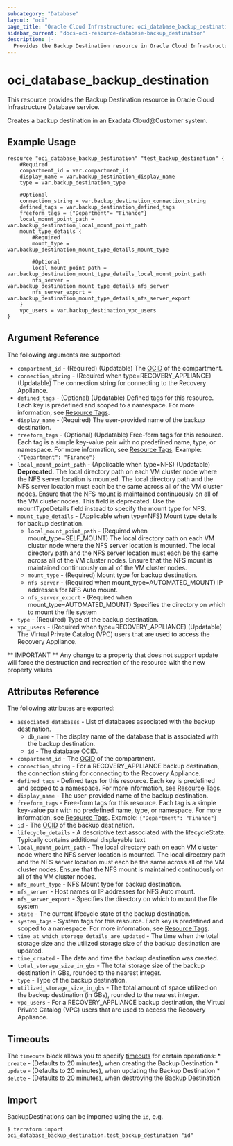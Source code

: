 ```yaml
---
subcategory: "Database"
layout: "oci"
page_title: "Oracle Cloud Infrastructure: oci_database_backup_destination"
sidebar_current: "docs-oci-resource-database-backup_destination"
description: |-
  Provides the Backup Destination resource in Oracle Cloud Infrastructure Database service
---
```


# oci_database_backup_destination
This resource provides the Backup Destination resource in Oracle Cloud Infrastructure Database service.

Creates a backup destination in an Exadata Cloud@Customer system.


## Example Usage

```hcl
resource "oci_database_backup_destination" "test_backup_destination" {
	#Required
	compartment_id = var.compartment_id
	display_name = var.backup_destination_display_name
	type = var.backup_destination_type

	#Optional
	connection_string = var.backup_destination_connection_string
	defined_tags = var.backup_destination_defined_tags
	freeform_tags = {"Department"= "Finance"}
	local_mount_point_path = var.backup_destination_local_mount_point_path
	mount_type_details {
		#Required
		mount_type = var.backup_destination_mount_type_details_mount_type

		#Optional
		local_mount_point_path = var.backup_destination_mount_type_details_local_mount_point_path
		nfs_server = var.backup_destination_mount_type_details_nfs_server
		nfs_server_export = var.backup_destination_mount_type_details_nfs_server_export
	}
	vpc_users = var.backup_destination_vpc_users
}
```

## Argument Reference

The following arguments are supported:

* `compartment_id` - (Required) (Updatable) The [OCID](https://docs.cloud.oracle.com/iaas/Content/General/Concepts/identifiers.htm) of the compartment.
* `connection_string` - (Required when type=RECOVERY_APPLIANCE) (Updatable) The connection string for connecting to the Recovery Appliance.
* `defined_tags` - (Optional) (Updatable) Defined tags for this resource. Each key is predefined and scoped to a namespace. For more information, see [Resource Tags](https://docs.cloud.oracle.com/iaas/Content/General/Concepts/resourcetags.htm). 
* `display_name` - (Required) The user-provided name of the backup destination.
* `freeform_tags` - (Optional) (Updatable) Free-form tags for this resource. Each tag is a simple key-value pair with no predefined name, type, or namespace. For more information, see [Resource Tags](https://docs.cloud.oracle.com/iaas/Content/General/Concepts/resourcetags.htm).  Example: `{"Department": "Finance"}` 
* `local_mount_point_path` - (Applicable when type=NFS) (Updatable) **Deprecated.** The local directory path on each VM cluster node where the NFS server location is mounted. The local directory path and the NFS server location must each be the same across all of the VM cluster nodes. Ensure that the NFS mount is maintained continuously on all of the VM cluster nodes. This field is deprecated. Use the mountTypeDetails field instead to specify the mount type for NFS. 
* `mount_type_details` - (Applicable when type=NFS) Mount type details for backup destination.
	* `local_mount_point_path` - (Required when mount_type=SELF_MOUNT) The local directory path on each VM cluster node where the NFS server location is mounted. The local directory path and the NFS server location must each be the same across all of the VM cluster nodes. Ensure that the NFS mount is maintained continuously on all of the VM cluster nodes. 
	* `mount_type` - (Required) Mount type for backup destination.
	* `nfs_server` - (Required when mount_type=AUTOMATED_MOUNT) IP addresses for NFS Auto mount.
	* `nfs_server_export` - (Required when mount_type=AUTOMATED_MOUNT) Specifies the directory on which to mount the file system
* `type` - (Required) Type of the backup destination.
* `vpc_users` - (Required when type=RECOVERY_APPLIANCE) (Updatable) The Virtual Private Catalog (VPC) users that are used to access the Recovery Appliance.


** IMPORTANT **
Any change to a property that does not support update will force the destruction and recreation of the resource with the new property values

## Attributes Reference

The following attributes are exported:

* `associated_databases` - List of databases associated with the backup destination.
	* `db_name` - The display name of the database that is associated with the backup destination.
	* `id` - The database [OCID](https://docs.cloud.oracle.com/iaas/Content/General/Concepts/identifiers.htm).
* `compartment_id` - The [OCID](https://docs.cloud.oracle.com/iaas/Content/General/Concepts/identifiers.htm) of the compartment.
* `connection_string` - For a RECOVERY_APPLIANCE backup destination, the connection string for connecting to the Recovery Appliance.
* `defined_tags` - Defined tags for this resource. Each key is predefined and scoped to a namespace. For more information, see [Resource Tags](https://docs.cloud.oracle.com/iaas/Content/General/Concepts/resourcetags.htm). 
* `display_name` - The user-provided name of the backup destination.
* `freeform_tags` - Free-form tags for this resource. Each tag is a simple key-value pair with no predefined name, type, or namespace. For more information, see [Resource Tags](https://docs.cloud.oracle.com/iaas/Content/General/Concepts/resourcetags.htm).  Example: `{"Department": "Finance"}` 
* `id` - The [OCID](https://docs.cloud.oracle.com/iaas/Content/General/Concepts/identifiers.htm) of the backup destination.
* `lifecycle_details` - A descriptive text associated with the lifecycleState. Typically contains additional displayable text 
* `local_mount_point_path` - The local directory path on each VM cluster node where the NFS server location is mounted. The local directory path and the NFS server location must each be the same across all of the VM cluster nodes. Ensure that the NFS mount is maintained continuously on all of the VM cluster nodes. 
* `nfs_mount_type` - NFS Mount type for backup destination.
* `nfs_server` - Host names or IP addresses for NFS Auto mount.
* `nfs_server_export` - Specifies the directory on which to mount the file system
* `state` - The current lifecycle state of the backup destination.
* `system_tags` - System tags for this resource. Each key is predefined and scoped to a namespace. For more information, see [Resource Tags](https://docs.cloud.oracle.com/iaas/Content/General/Concepts/resourcetags.htm). 
* `time_at_which_storage_details_are_updated` - The time when the total storage size and the utilized storage size of the backup destination are updated.
* `time_created` - The date and time the backup destination was created.
* `total_storage_size_in_gbs` - The total storage size of the backup destination in GBs, rounded to the nearest integer.
* `type` - Type of the backup destination.
* `utilized_storage_size_in_gbs` - The total amount of space utilized on the backup destination (in GBs), rounded to the nearest integer.
* `vpc_users` - For a RECOVERY_APPLIANCE backup destination, the Virtual Private Catalog (VPC) users that are used to access the Recovery Appliance.

## Timeouts

The `timeouts` block allows you to specify [timeouts](https://registry.terraform.io/providers/oracle/oci/latest/docs/guides/changing_timeouts) for certain operations:
	* `create` - (Defaults to 20 minutes), when creating the Backup Destination
	* `update` - (Defaults to 20 minutes), when updating the Backup Destination
	* `delete` - (Defaults to 20 minutes), when destroying the Backup Destination


## Import

BackupDestinations can be imported using the `id`, e.g.

```
$ terraform import oci_database_backup_destination.test_backup_destination "id"
```

